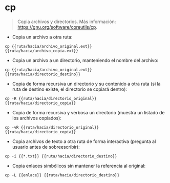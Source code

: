 # cp

> Copia archivos y directorios.
> Más información: <https://gnu.org/software/coreutils/cp>.

- Copia un archivo a otra ruta:

`cp {{ruta/hacia/archivo_original.ext}} {{ruta/hacia/archivo_copia.ext}}`

- Copia un archivo a un directorio, manteniendo el nombre del archivo:

`cp {{ruta/hacia/archivo_original.ext}} {{ruta/hacia/directorio_destino}}`

- Copia de forma recursiva un directorio y su contenido a otra ruta (si la ruta de destino existe, el directorio se copiará dentro):

`cp -R {{ruta/hacia/directorio_original}} {{ruta/hacia/directorio_copia}}`

- Copia de forma recursiva y verbosa un directorio (muestra un listado de los archivos copiados):

`cp -vR {{ruta/hacia/directorio_original}} {{ruta/hacia/directorio_copia}}`

- Copia archivos de texto a otra ruta de forma interactiva (pregunta al usuario antes de sobreescribir):

`cp -i {{*.txt}} {{ruta/hacia/directorio_destino}}`

- Copia enlaces simbólicos sin mantener la referencia al original:

`cp -L {{enlace}} {{ruta/hacia/directorio_destino}}`
